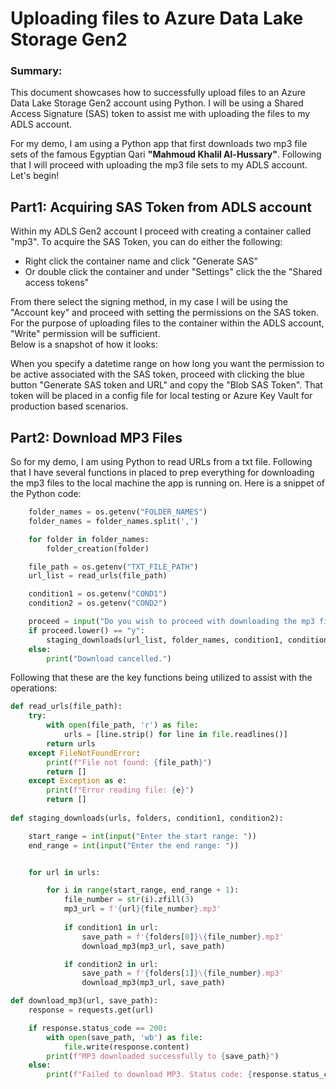 # Uploading files to Azure Data Lake Storage Gen2

### **Summary:**  

This document showcases how to successfully upload files to an Azure Data Lake Storage Gen2 account using Python. I will be using a Shared Access Signature (SAS) token to assist me with uploading the files to my ADLS account. 

For my demo, I am using a Python app that first downloads two mp3 file sets of the famous Egyptian Qari **"Mahmoud Khalil Al-Hussary"**. Following that I will proceed with uploading the mp3 file sets to my ADLS account. Let's begin!

## Part1: Acquiring SAS Token from ADLS account
Within my ADLS Gen2 account I proceed with creating a container called "mp3". To acquire the SAS Token, you can do either the following:

- Right click the container name and click "Generate SAS"
- Or double click the container and under "Settings" click the the "Shared access tokens"

From there select the signing method, in my case I will be using the "Account key" and proceed with setting the permissions on the SAS token. For the purpose of uploading files to the container within the ADLS account, "Write" permission will be sufficient.  
Below is a snapshot of how it looks:


When you specify a datetime range on how long you want the permission to be active associated with the SAS token, proceed with clicking the blue button "Generate SAS token and URL" and copy the "Blob SAS Token". That token will be placed in a config file 
for local testing or Azure Key Vault for production based scenarios. 


## Part2: Download MP3 Files
So for my demo, I am using Python to read URLs from a txt file. Following that I have several functions in placed to prep everything for downloading the mp3 files to the local machine the app is running on. Here is a snippet of the Python code:
```py
    folder_names = os.getenv("FOLDER_NAMES")
    folder_names = folder_names.split(',')

    for folder in folder_names: 
        folder_creation(folder)

    file_path = os.getenv("TXT_FILE_PATH")
    url_list = read_urls(file_path)

    condition1 = os.getenv("COND1")
    condition2 = os.getenv("COND2")

    proceed = input("Do you wish to proceed with downloading the mp3 files at this time? (y/n): ")
    if proceed.lower() == "y":
        staging_downloads(url_list, folder_names, condition1, condition2)
    else:
        print("Download cancelled.")

```

Following that these are the key functions being utilized to assist with the operations:
```py
def read_urls(file_path):
    try:
        with open(file_path, 'r') as file:
            urls = [line.strip() for line in file.readlines()]
        return urls
    except FileNotFoundError:
        print(f"File not found: {file_path}")
        return []
    except Exception as e:
        print(f"Error reading file: {e}")
        return []
    
def staging_downloads(urls, folders, condition1, condition2):

    start_range = int(input("Enter the start range: "))
    end_range = int(input("Enter the end range: "))


    for url in urls:

        for i in range(start_range, end_range + 1):
            file_number = str(i).zfill(3)
            mp3_url = f'{url}{file_number}.mp3'
            
            if condition1 in url: 
                save_path = f'{folders[0]}\{file_number}.mp3'
                download_mp3(mp3_url, save_path)

            if condition2 in url:
                save_path = f'{folders[1]}\{file_number}.mp3'
                download_mp3(mp3_url, save_path)

def download_mp3(url, save_path):
    response = requests.get(url)

    if response.status_code == 200:
        with open(save_path, 'wb') as file:
            file.write(response.content)
        print(f"MP3 downloaded successfully to {save_path}")
    else:
        print(f"Failed to download MP3. Status code: {response.status_code}")
```
